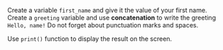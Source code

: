 Create a variable `first_name` and give it the value of your first name.  
Create a `greeting` variable and use **concatenation** to write the greeting `Hello, name!` Do not forget about punctuation marks and spaces.

Use `print()` function to display the result on the screen.